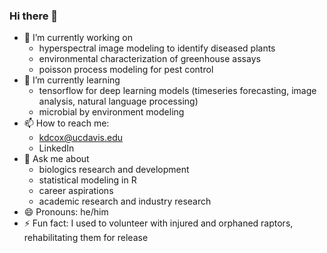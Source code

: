 ### Hi there 👋

- 🔭 I’m currently working on
  - hyperspectral image modeling to identify diseased plants
  - environmental characterization of greenhouse assays
  - poisson process modeling for pest control
- 🌱 I’m currently learning
  - tensorflow for deep learning models (timeseries forecasting, image analysis, natural language processing)
  - microbial by environment modeling
- 📫 How to reach me:
  - kdcox@ucdavis.edu
  - LinkedIn
- 💬 Ask me about
  - biologics research and development
  - statistical modeling in R
  - career aspirations
  - academic research and industry research
- 😄 Pronouns: he/him
- ⚡ Fun fact: I used to volunteer with injured and orphaned raptors, rehabilitating them for release  
<!--![Eliza, the White-tailed Kite: an education ambassador at the [California Raptor Center](https://crc.vetmed.ucdavis.edu/)](https://photos.app.goo.gl/MXpYxWu9NEbHNqCQ7)-->


<!--
**KyleDCox/KyleDCox** is a ✨ _special_ ✨ repository because its `README.md` (this file) appears on your GitHub profile.

Here are some ideas to get you started:


- 👯 I’m looking to collaborate on ...
- 🤔 I’m looking for help with ...
 ...


-->
